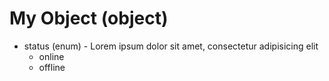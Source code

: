 # My Object (object)

- status (enum) - Lorem ipsum dolor sit amet, consectetur adipisicing elit
    - online
    - offline
